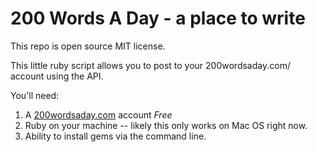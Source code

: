 # 200 Words A Day - a place to write
This repo is open source MIT license.

This little ruby script allows you to post to your 200wordsaday.com/ account using the API.

You'll need:

1. A [200wordsaday.com](https://200wordsaday.com) account  *Free*
2. Ruby on your machine -- likely this only works on Mac OS right now.
3. Ability to install gems via the command line.
